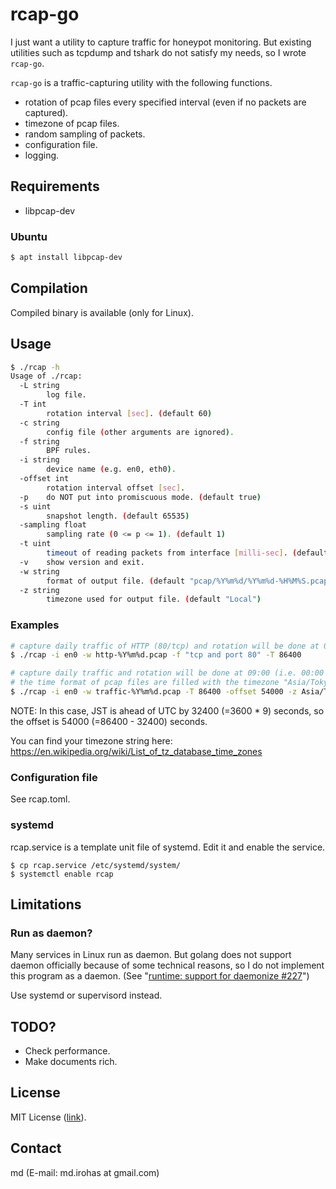 # rcap-go

I just want a utility to capture traffic for honeypot monitoring.
But existing utilities such as tcpdump and tshark do not satisfy my needs, so I
wrote `rcap-go`.

`rcap-go` is a traffic-capturing utility with the following functions.

* rotation of pcap files every specified interval (even if no packets are
  captured).
* timezone of pcap files.
* random sampling of packets.
* configuration file.
* logging.


## Requirements

* libpcap-dev


### Ubuntu

```bash
$ apt install libpcap-dev
```

## Compilation

Compiled binary is available (only for Linux).


## Usage

```bash
$ ./rcap -h
Usage of ./rcap:
  -L string
    	log file.
  -T int
    	rotation interval [sec]. (default 60)
  -c string
    	config file (other arguments are ignored).
  -f string
    	BPF rules.
  -i string
    	device name (e.g. en0, eth0).
  -offset int
    	rotation interval offset [sec].
  -p	do NOT put into promiscuous mode. (default true)
  -s uint
    	snapshot length. (default 65535)
  -sampling float
    	sampling rate (0 <= p <= 1). (default 1)
  -t uint
    	timeout of reading packets from interface [milli-sec]. (default 100)
  -v	show version and exit.
  -w string
    	format of output file. (default "pcap/%Y%m%d/%Y%m%d-%H%M%S.pcap")
  -z string
    	timezone used for output file. (default "Local")
```


### Examples

```bash
# capture daily traffic of HTTP (80/tcp) and rotation will be done at 00:00 (UTC).
$ ./rcap -i en0 -w http-%Y%m%d.pcap -f "tcp and port 80" -T 86400
```

```bash
# capture daily traffic and rotation will be done at 09:00 (i.e. 00:00 (JST)).
# the time format of pcap files are filled with the timezone "Asia/Tokyo".
$ ./rcap -i en0 -w traffic-%Y%m%d.pcap -T 86400 -offset 54000 -z Asia/Tokyo
```

NOTE:
In this case, JST is ahead of UTC by 32400 (=3600 * 9) seconds, so the offset
is 54000 (=86400 - 32400) seconds.

You can find your timezone string here:
https://en.wikipedia.org/wiki/List_of_tz_database_time_zones


### Configuration file

See rcap.toml.


### systemd

rcap.service is a template unit file of systemd.
Edit it and enable the service.

```
$ cp rcap.service /etc/systemd/system/
$ systemctl enable rcap
```


## Limitations

### Run as daemon?

Many services in Linux run as daemon.
But golang does not support daemon officially because of some technical
reasons, so I do not implement this program as a daemon.
(See "[runtime: support for daemonize #227](https://github.com/golang/go/issues/227)")

Use systemd or supervisord instead.


## TODO?

* Check performance.
* Make documents rich.


## License

MIT License ([link](https://opensource.org/licenses/MIT)).


## Contact

md (E-mail: md.irohas at gmail.com)


